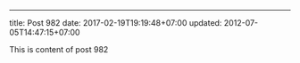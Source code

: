 ---
title: Post 982
date: 2017-02-19T19:19:48+07:00
updated: 2012-07-05T14:47:15+07:00

This is content of post 982